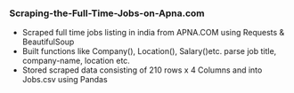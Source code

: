 ### Scraping-the-Full-Time-Jobs-on-Apna.com
* Scraped full time jobs listing in india from APNA.COM using Requests & BeautifulSoup
* Built functions like Company(), Location(), Salary()etc. parse job title, company-name, location etc.
* Stored scraped data consisting of 210 rows x 4 Columns and into Jobs.csv using Pandas
